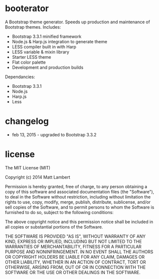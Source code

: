 booterator
==========

A Bootstrap theme generator. Speeds up production and maintenance of Bootstrap themes. Includes:

* Bootstrap 3.3.1 minified framework
* Node.js & Harp.js integration to generate theme
* LESS compiler built in with Harp
* LESS variable & mixin library
* Starter LESS theme
* Flat color palette
* Development and production builds

Dependancies:
* Bootstrap 3.3.1
* Node.js
* Harp.js
* Less

changelog
==========

* feb 13, 2015 - upgraded to Bootstrap 3.3.2


license
==========


The MIT License (MIT)

Copyright (c) 2014 Matt Lambert

Permission is hereby granted, free of charge, to any person obtaining a copy
of this software and associated documentation files (the "Software"), to deal
in the Software without restriction, including without limitation the rights
to use, copy, modify, merge, publish, distribute, sublicense, and/or sell
copies of the Software, and to permit persons to whom the Software is
furnished to do so, subject to the following conditions:

The above copyright notice and this permission notice shall be included in
all copies or substantial portions of the Software.

THE SOFTWARE IS PROVIDED "AS IS", WITHOUT WARRANTY OF ANY KIND, EXPRESS OR
IMPLIED, INCLUDING BUT NOT LIMITED TO THE WARRANTIES OF MERCHANTABILITY,
FITNESS FOR A PARTICULAR PURPOSE AND NONINFRINGEMENT. IN NO EVENT SHALL THE
AUTHORS OR COPYRIGHT HOLDERS BE LIABLE FOR ANY CLAIM, DAMAGES OR OTHER
LIABILITY, WHETHER IN AN ACTION OF CONTRACT, TORT OR OTHERWISE, ARISING FROM,
OUT OF OR IN CONNECTION WITH THE SOFTWARE OR THE USE OR OTHER DEALINGS IN
THE SOFTWARE.


